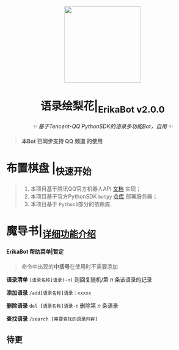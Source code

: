 <!-- markdownlint-disable MD033 MD041-->

<p align="center">
  <img src="https://cdn.jsdelivr.net/gh/SlieFamily/TempImages@main//Auto/erika_logo.png" width="200" height="200"/>
</p>
<div align="center">

# 语录绘梨花|<sub>ErikaBot v2.0.0</sub>
<!-- markdownlint-disable-next-line MD036 -->
_✨ 基于Tencent-QQ PythonSDK的语录多功能Bot，自用 ✨_

</div>

> #### 本Bot 已同步支持 **QQ** **频道** 的使用

# 布置棋盘 |<sub>快速开始</sub>

> 1. 本项目基于腾讯QQ官方机器人API [文档](https://bot.q.qq.com/wiki/) 实现；
> 1. 本项目基于官方PythonSDK `botpy` [仓库](https://github.com/tencent-connect/botpy) 部署服务器；
> 1. 本项目基于 `Python3`部分的依赖库.

# 魔导书|<sub>[详细功能介绍](docs/ToolList.md)</sub>

#### ErikaBot 帮助菜单|暂定

> 命令中出现的**中括号**在使用时不需要添加

**语录清单** `[语录名称]语录(-n)` 则回复随机/第 $n$ 条该语录的记录

**添加语录** `/add[语录名称]语录：xxxxx`

**删除语录** `del [语录名称]语录-n` 删除第 $n$ 条语录

**查找语录** `/search [需要查找的语录内容]`

## 待更

